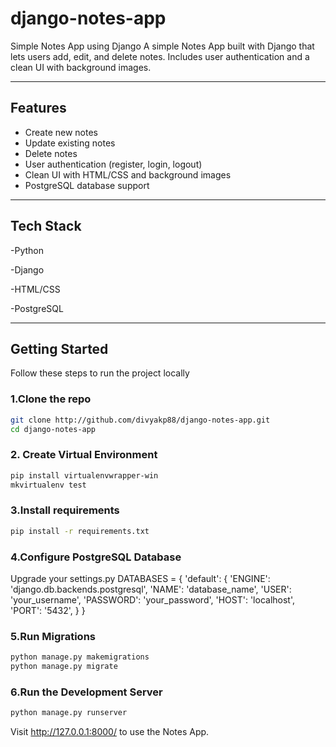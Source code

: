 # django-notes-app
Simple Notes App using  Django
A simple Notes App built with Django that lets users add, edit, and delete notes.
Includes user authentication and a clean UI with background images.

---

##  Features

- Create new notes  
- Update existing notes  
- Delete notes  
- User authentication (register, login, logout)  
- Clean UI with HTML/CSS and background images  
- PostgreSQL database support

---

## Tech Stack

-Python

-Django

-HTML/CSS

-PostgreSQL


---

## Getting Started

Follow these steps to run the project locally

### 1.Clone the repo

```bash
git clone http://github.com/divyakp88/django-notes-app.git
cd django-notes-app
```
### 2. Create Virtual Environment

```bash
pip install virtualenvwrapper-win
mkvirtualenv test
```
### 3.Install requirements

```bash
pip install -r requirements.txt
```
### 4.Configure PostgreSQL Database

Upgrade your settings.py
DATABASES = {
    'default': {
        'ENGINE': 'django.db.backends.postgresql',
        'NAME': 'database_name',
        'USER': 'your_username',
        'PASSWORD': 'your_password',
        'HOST': 'localhost',
        'PORT': '5432',
    }
}

### 5.Run Migrations

```bash
python manage.py makemigrations
python manage.py migrate
```
### 6.Run the Development Server

```bash
python manage.py runserver
```
Visit http://127.0.0.1:8000/ to use the Notes App.


